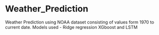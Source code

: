 # Weather_Prediction
Weather Prediction using NOAA dataset consisting of values form 1970 to current date. Models used - Ridge regression XGboost and LSTM
